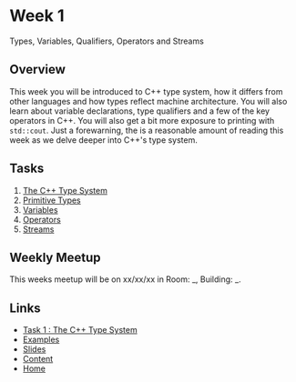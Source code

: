 # Week 1

Types, Variables, Qualifiers, Operators and Streams

## Overview

This week you will be introduced to C++ type system, how it differs from other languages and how types reflect machine architecture. You will also learn about variable declarations, type qualifiers and a few of the key operators in C++. You will also get a bit more exposure to printing with `std::cout`. Just a forewarning, the is a reasonable amount of reading this week as we delve deeper into C++'s type system.

## Tasks

1. [The C++ Type System](/content/week1/tasks/typesystem.md)
2. [Primitive Types](/content/week1/tasks/types.md)
3. [Variables](/content/week1/tasks/variables.md)
4. [Operators](/content/week1/tasks/operators.md)
5. [Streams](/content/week1/tasks/streams.md)

## Weekly Meetup

This weeks meetup will be on xx/xx/xx in Room: _, Building: _.

## Links

- [Task 1 : The C++ Type System](/content/week1/tasks/typesystem.md)
- [Examples](/content/week1/examples/README.md)
- [Slides](/content/week1/slides/README.md)
- [Content](/content/README.md)
- [Home](/README.md)
